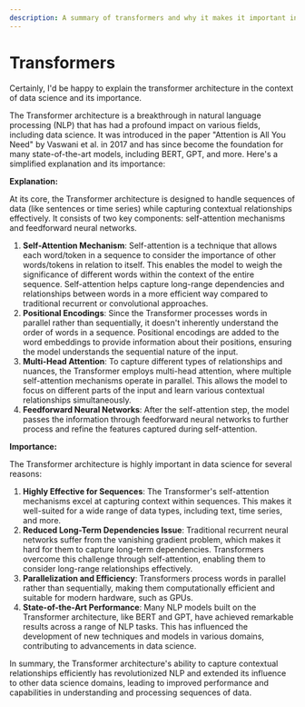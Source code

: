```yaml
---
description: A summary of transformers and why it makes it important in Data Science
---
```


# Transformers

Certainly, I'd be happy to explain the transformer architecture in the context of data science and its importance.

The Transformer architecture is a breakthrough in natural language processing (NLP) that has had a profound impact on various fields, including data science. It was introduced in the paper "Attention is All You Need" by Vaswani et al. in 2017 and has since become the foundation for many state-of-the-art models, including BERT, GPT, and more. Here's a simplified explanation and its importance:

**Explanation:**

At its core, the Transformer architecture is designed to handle sequences of data (like sentences or time series) while capturing contextual relationships effectively. It consists of two key components: self-attention mechanisms and feedforward neural networks.

1. **Self-Attention Mechanism**: Self-attention is a technique that allows each word/token in a sequence to consider the importance of other words/tokens in relation to itself. This enables the model to weigh the significance of different words within the context of the entire sequence. Self-attention helps capture long-range dependencies and relationships between words in a more efficient way compared to traditional recurrent or convolutional approaches.
2. **Positional Encodings**: Since the Transformer processes words in parallel rather than sequentially, it doesn't inherently understand the order of words in a sequence. Positional encodings are added to the word embeddings to provide information about their positions, ensuring the model understands the sequential nature of the input.
3. **Multi-Head Attention**: To capture different types of relationships and nuances, the Transformer employs multi-head attention, where multiple self-attention mechanisms operate in parallel. This allows the model to focus on different parts of the input and learn various contextual relationships simultaneously.
4. **Feedforward Neural Networks**: After the self-attention step, the model passes the information through feedforward neural networks to further process and refine the features captured during self-attention.

**Importance:**

The Transformer architecture is highly important in data science for several reasons:

1. **Highly Effective for Sequences**: The Transformer's self-attention mechanisms excel at capturing context within sequences. This makes it well-suited for a wide range of data types, including text, time series, and more.
2. **Reduced Long-Term Dependencies Issue**: Traditional recurrent neural networks suffer from the vanishing gradient problem, which makes it hard for them to capture long-term dependencies. Transformers overcome this challenge through self-attention, enabling them to consider long-range relationships effectively.
3. **Parallelization and Efficiency**: Transformers process words in parallel rather than sequentially, making them computationally efficient and suitable for modern hardware, such as GPUs.
4. **State-of-the-Art Performance**: Many NLP models built on the Transformer architecture, like BERT and GPT, have achieved remarkable results across a range of NLP tasks. This has influenced the development of new techniques and models in various domains, contributing to advancements in data science.

In summary, the Transformer architecture's ability to capture contextual relationships efficiently has revolutionized NLP and extended its influence to other data science domains, leading to improved performance and capabilities in understanding and processing sequences of data.
